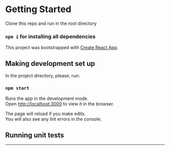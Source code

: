 # Getting Started

Clone this repo and run in the root directory

### `npm i` for installing all dependencies

This project was bootstrapped with [Create React App](https://github.com/facebook/create-react-app).

## Making development set up

In the project directory, please, run:

### `npm start`

Runs the app in the development mode.\
Open [http://localhost:3000](http://localhost:3000) to view it in the browser.

The page will reload if you make edits.\
You will also see any lint errors in the console.

## Running unit tests

------
